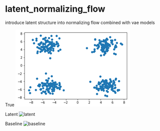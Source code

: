 # latent_normalizing_flow
introduce latent structure into normalizing flow combined with vae models

True
![True](log/toy/true.png?raw=true "True")

Latent
![latent](log/toy/latent.png?raw=true "latent")

Baseline
![baseline](log/toy/baseline.png?raw=true "baseline")
